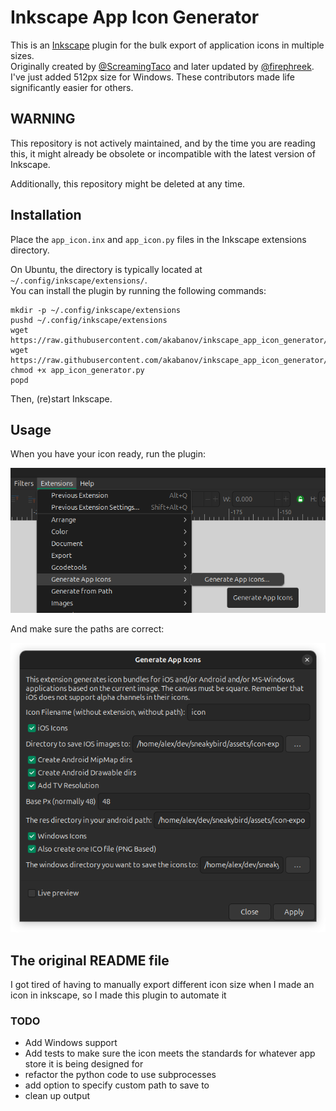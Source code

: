 # Inkscape App Icon Generator

This is an [Inkscape](https://inkscape.org/) plugin for the bulk export of application icons in multiple sizes.  
Originally created by [@ScreamingTaco](https://github.com/ScreamingTaco) and later updated by
[@firephreek](https://github.com/firephreek). I've just added 512px size for Windows.
These contributors made life significantly easier for others.

## WARNING

This repository is not actively maintained, and by the time you are reading this, 
it might already be obsolete or incompatible with the latest version of Inkscape.  

Additionally, this repository might be deleted at any time.

## Installation

Place the `app_icon.inx` and `app_icon.py` files in the Inkscape extensions directory.

On Ubuntu, the directory is typically located at `~/.config/inkscape/extensions/`.  
You can install the plugin by running the following commands:

```shell
mkdir -p ~/.config/inkscape/extensions
pushd ~/.config/inkscape/extensions
wget https://raw.githubusercontent.com/akabanov/inkscape_app_icon_generator/master/app_icon_generator.inx
wget https://raw.githubusercontent.com/akabanov/inkscape_app_icon_generator/master/app_icon_generator.py
chmod +x app_icon_generator.py
popd
```

Then, (re)start Inkscape.

## Usage

When you have your icon ready, run the plugin:

![Plugin Menu](README-FILES/menu.png)

And make sure the paths are correct:

![Plugin Menu](README-FILES/dialog.png)


## The original README file

I got tired of having to manually export different icon size when I made an icon in inkscape, so I made this plugin to
automate it

### TODO

* Add Windows support
* Add tests to make sure the icon meets the standards for whatever app store it is being designed for
* refactor the python code to use subprocesses
* add option to specify custom path to save to
* clean up output
